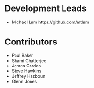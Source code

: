 Development Leads
=================

* Michael Lam https://github.com/mtlam

Contributors
============

* Paul Baker
* Shami Chatterjee
* James Cordes
* Steve Hawkins
* Jeffrey Hazboun
* Glenn Jones

